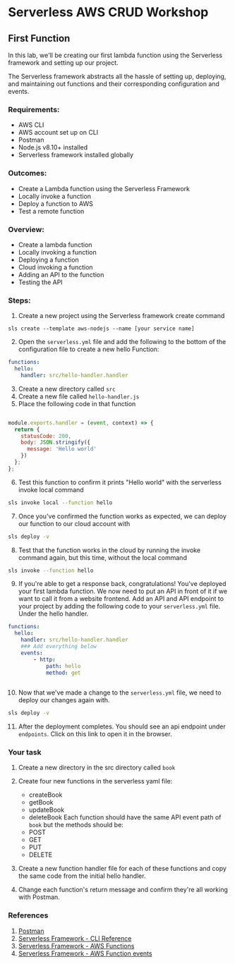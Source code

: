# Serverless AWS CRUD Workshop
## First Function

In this lab, we'll be creating our first lambda function using the Serverless framework and setting up our project.

The Serverless framework abstracts all the hassle of setting up, deploying, and maintaining out functions and their corresponding configuration and events.

### Requirements:
- AWS CLI
- AWS account set up on CLI
- Postman
- Node.js v8.10+ installed
- Serverless framework installed globally
  
### Outcomes:
- Create a Lambda function using the Serverless Framework
- Locally invoke a function
- Deploy a function to AWS
- Test a remote function
  
### Overview:
- Create a lambda function
- Locally invoking a function
- Deploying a function
- Cloud invoking a function
- Adding an API to the function
- Testing the API
  
### Steps:
1. Create a new project using the Serverless framework create command
```
sls create --template aws-nodejs --name [your service name]
```

2. Open the `serverless.yml` file and add the following to the bottom of the configuration file to create a new hello Function:
```yaml
functions:
  hello:
    handler: src/hello-handler.handler
```

3. Create a new directory called `src`
4. Create a new file called `hello-handler.js`
5. Place the following code in that function
```javascript

module.exports.handler = (event, context) => {
  return {
    statusCode: 200,
    body: JSON.stringify({
      message: 'Hello world'
    })
  };
};

```

6. Test this function to confirm it prints "Hello world" with the serverless invoke local command
```bash
sls invoke local --function hello
```

7. Once you\'ve confirmed the function works as expected, we can deploy our function to our cloud account with 
```bash
sls deploy -v
```

8. Test that the function works in the cloud by running the invoke command again, but this time, without the local command
```bash
sls invoke --function hello
```

9. If you're able to get a response back, congratulations! You've deployed your first lambda function.
We now need to put an API in front of it if we want to call it from a website frontend.
Add an API and API endpoint to your project by adding the following code to your `serverless.yml` file. Under the hello handler.
```yaml
functions:
  hello:
    handler: src/hello-handler.handler
    ### Add everything below
    events:
        - http:
            path: hello
            method: get
    
```

10. Now that we've made a change to the `serverless.yml` file, we need to deploy our changes again with.
```bash
sls deploy -v
```

11. After the deployment completes. You should see an api endpoint under `endpoints`. Click on this link to open it in the browser.

### Your task
1. Create a new directory in the src directory called `book`
2. Create four new functions in the serverless yaml file:
   - createBook
   - getBook
   - updateBook
   - deleteBook
Each function should have the same API event path of `book` but the methods should be:
   - POST
   - GET
   - PUT
   - DELETE
  
3. Create a new function handler file for each of these functions and copy the same code from the initial hello handler.  
4. Change each function's return message and confirm they're all working with Postman.  

### References
1. [Postman](https://www.getpostman.com/apps)
2. [Serverless Framework - CLI Reference](https://serverless.com/framework/docs/providers/aws/cli-reference/)
3. [Serverless Framework - AWS Functions](https://serverless.com/framework/docs/providers/aws/guide/functions/)
4. [Serverless Framework - AWS Function events](https://serverless.com/framework/docs/providers/aws/guide/events/)